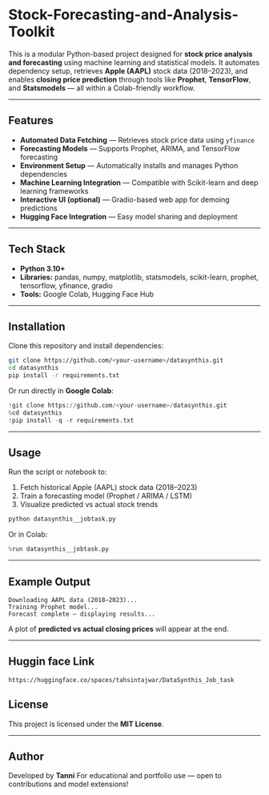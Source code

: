 # Stock-Forecasting-and-Analysis-Toolkit

This is a modular Python-based project designed for **stock price analysis and forecasting** using machine learning and statistical models.
It automates dependency setup, retrieves **Apple (AAPL)** stock data (2018–2023), and enables **closing price prediction** through tools like **Prophet**, **TensorFlow**, and **Statsmodels** — all within a Colab-friendly workflow.

---

## Features

* **Automated Data Fetching** — Retrieves stock price data using `yfinance`
* **Forecasting Models** — Supports Prophet, ARIMA, and TensorFlow forecasting
* **Environment Setup** — Automatically installs and manages Python dependencies
* **Machine Learning Integration** — Compatible with Scikit-learn and deep learning frameworks
* **Interactive UI (optional)** — Gradio-based web app for demoing predictions
* **Hugging Face Integration** — Easy model sharing and deployment

---

## Tech Stack

* **Python 3.10+**
* **Libraries:** pandas, numpy, matplotlib, statsmodels, scikit-learn, prophet, tensorflow, yfinance, gradio
* **Tools:** Google Colab, Hugging Face Hub

---

## Installation

Clone this repository and install dependencies:

```bash
git clone https://github.com/<your-username>/datasynthis.git
cd datasynthis
pip install -r requirements.txt
```

Or run directly in **Google Colab**:

```python
!git clone https://github.com/<your-username>/datasynthis.git
%cd datasynthis
!pip install -q -r requirements.txt
```

---

## Usage

Run the script or notebook to:

1. Fetch historical Apple (AAPL) stock data (2018–2023)
2. Train a forecasting model (Prophet / ARIMA / LSTM)
3. Visualize predicted vs actual stock trends

```bash
python datasynthis__jobtask.py
```

Or in Colab:

```python
%run datasynthis__jobtask.py
```

---

## Example Output

```
Downloading AAPL data (2018–2023)...
Training Prophet model...
Forecast complete — displaying results...
```

A plot of **predicted vs actual closing prices** will appear at the end.

---

## Huggin face Link
```
https://huggingface.co/spaces/tahsintajwar/DataSynthis_Job_task

```

## License

This project is licensed under the **MIT License**.

---

## Author

Developed by **Tanni**
For educational and portfolio use — open to contributions and model extensions!
